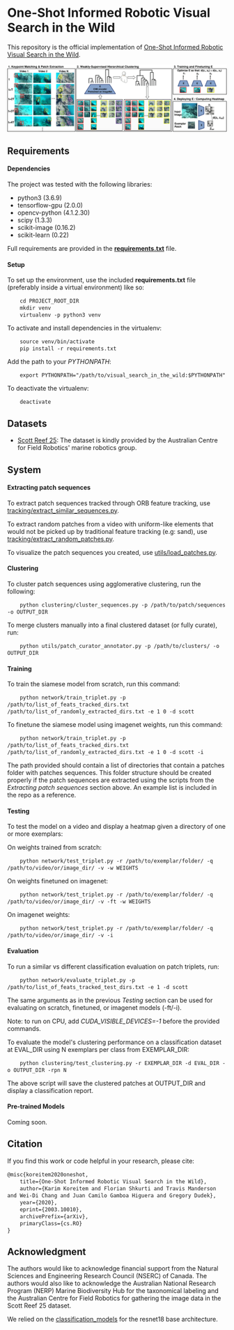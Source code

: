 # One-Shot Informed Robotic Visual Search in the Wild

This repository is the official implementation of [One-Shot Informed Robotic Visual Search in the Wild](https://arxiv.org/abs/2003.10010).

![System overview](assets/system_overview.png)


## Requirements

#### Dependencies

The project was tested with the following libraries:

- python3 (3.6.9)
- tensorflow-gpu (2.0.0)
- opencv-python (4.1.2.30)
- scipy (1.3.3)
- scikit-image (0.16.2)
- scikit-learn (0.22)

Full requirements are provided in the [**requirements.txt**](requirements.txt) file.

#### Setup

To set up the environment, use the included **requirements.txt** file (preferably inside a virtual environment) like so:

```
    cd PROJECT_ROOT_DIR
    mkdir venv
    virtualenv -p python3 venv
```

To activate and install dependencies in the virtualenv:

```
    source venv/bin/activate
    pip install -r requirements.txt
```

Add the path to your *PYTHONPATH*:

```
    export PYTHONPATH="/path/to/visual_search_in_the_wild:$PYTHONPATH"
```

To deactivate the virtualenv:
```
    deactivate
```


## Datasets

- [Scott Reef 25](http://marine.acfr.usyd.edu.au/datasets/): The dataset is kindly provided by the Australian Centre for Field Robotics' marine robotics group.


## System

#### Extracting patch sequences

To extract patch sequences tracked through ORB feature tracking, use [tracking/extract_similar_sequences.py](tracking/extract_similar_sequences.py).

To extract random patches from a video with uniform-like elements that would not be picked up by traditional feature tracking (e.g: sand), use [tracking/extract_random_patches.py](tracking/extract_random_patches.py).

To visualize the patch sequences you created, use [utils/load_patches.py](utils/load_patches.py).


#### Clustering
To cluster patch sequences using agglomerative clustering, run the following:

```cluster
    python clustering/cluster_sequences.py -p /path/to/patch/sequences -o OUTPUT_DIR
```

To merge clusters manually into a final clustered dataset (or fully curate), run:

```merge
    python utils/patch_curator_annotator.py -p /path/to/clusters/ -o OUTPUT_DIR
```

#### Training

To train the siamese model from scratch, run this command:

```train
    python network/train_triplet.py -p /path/to/list_of_feats_tracked_dirs.txt /path/to/list_of_randomly_extracted_dirs.txt -e 1 0 -d scott
```

To finetune the siamese model using imagenet weights, run this command:

```train
    python network/train_triplet.py -p /path/to/list_of_feats_tracked_dirs.txt /path/to/list_of_randomly_extracted_dirs.txt -e 1 0 -d scott -i
```

The path provided should contain a list of directories that contain a patches folder with patches sequences. This folder structure should be created properly if the patch sequences are extracted using the scripts from the *Extracting patch sequences* section above. An example list is included in the repo as a reference.

#### Testing

To test the model on a video and display a heatmap given a directory of one or more exemplars:

On weights trained from scratch:
```test
    python network/test_triplet.py -r /path/to/exemplar/folder/ -q /path/to/video/or/image_dir/ -v -w WEIGHTS
```

On weights finetuned on imagenet:
```test
    python network/test_triplet.py -r /path/to/exemplar/folder/ -q /path/to/video/or/image_dir/ -v -ft -w WEIGHTS
```

On imagenet weights:
```test
    python network/test_triplet.py -r /path/to/exemplar/folder/ -q /path/to/video/or/image_dir/ -v -i
```

#### Evaluation

To run a similar vs different classification evaluation on patch triplets, run:

```eval
    python network/evaluate_triplet.py -p /path/to/list_of_feats_tracked_test_dirs.txt -e 1 -d scott
```

The same arguments as in the previous *Testing* section can be used for evaluating on scratch, finetuned, or imagenet models (-ft/-i).

Note: to run on CPU, add *CUDA_VISIBLE_DEVICES=-1* before the provided commands.

To evaluate the model's clustering performance on a classification dataset at EVAL_DIR using N exemplars per class from EXEMPLAR_DIR:
```
    python clustering/test_clustering.py -r EXEMPLAR_DIR -d EVAL_DIR -o OUTPUT_DIR -rpn N
```
The above script will save the clustered patches at OUTPUT_DIR and display a classification report.


#### Pre-trained Models

Coming soon.

## Citation

If you find this work or code helpful in your research, please cite:

````
@misc{koreitem2020oneshot,
    title={One-Shot Informed Robotic Visual Search in the Wild},
    author={Karim Koreitem and Florian Shkurti and Travis Manderson and Wei-Di Chang and Juan Camilo Gamboa Higuera and Gregory Dudek},
    year={2020},
    eprint={2003.10010},
    archivePrefix={arXiv},
    primaryClass={cs.RO}
}
````

## Acknowledgment

The authors would like to acknowledge financial support from the Natural Sciences and Engineering Research Council (NSERC) of Canada. The authors would also like to acknowledge the Australian National Research Program (NERP) Marine Biodiversity Hub for the taxonomical labeling and the Australian Centre for Field Robotics for gathering the image data in the Scott Reef 25 dataset.

We relied on the [classification_models](https://github.com/qubvel/classification_models) for the resnet18 base architecture.
